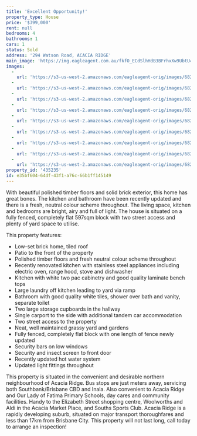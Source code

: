 ```yaml
---
title: 'Excellent Opportunity!'
property_type: House
price: '$399,000'
rent: null
bedrooms: 4
bathrooms: 1
cars: 1
status: Sold
address: '294 Watson Road, ACACIA RIDGE'
main_image: 'https://img.eagleagent.com.au/fkfO_ECdSlhHdB3BFrhxXw9UbtU=/1280x854/smart/https://s3-us-west-2.amazonaws.com/eagleagent-orig/images/6822054/130469050-image-M.jpg'
images:
  -
    url: 'https://s3-us-west-2.amazonaws.com/eagleagent-orig/images/6822062/130469050-image-H.jpg'
  -
    url: 'https://s3-us-west-2.amazonaws.com/eagleagent-orig/images/6822061/130469050-image-G.jpg'
  -
    url: 'https://s3-us-west-2.amazonaws.com/eagleagent-orig/images/6822060/130469050-image-F.jpg'
  -
    url: 'https://s3-us-west-2.amazonaws.com/eagleagent-orig/images/6822059/130469050-image-E.jpg'
  -
    url: 'https://s3-us-west-2.amazonaws.com/eagleagent-orig/images/6822058/130469050-image-D.jpg'
  -
    url: 'https://s3-us-west-2.amazonaws.com/eagleagent-orig/images/6822057/130469050-image-C.jpg'
  -
    url: 'https://s3-us-west-2.amazonaws.com/eagleagent-orig/images/6822056/130469050-image-B.jpg'
  -
    url: 'https://s3-us-west-2.amazonaws.com/eagleagent-orig/images/6822055/130469050-image-A.jpg'
  -
    url: 'https://s3-us-west-2.amazonaws.com/eagleagent-orig/images/6822054/130469050-image-M.jpg'
property_id: '435235'
id: e35bf604-64df-43f1-a76c-66b1ff145149
---
```

With beautiful polished timber floors and solid brick exterior, this home has great bones. The kitchen and bathroom have been recently updated and there is a fresh, neutral colour scheme throughout. The living space, kitchen and bedrooms are bright, airy and full of light. The house is situated on a fully fenced, completely flat 597sqm block with two street access and plenty of yard space to utilise.

This property features:

*  Low-set brick home, tiled roof
*  Patio to the front of the property
*  Polished timber floors and fresh neutral colour scheme throughout
*  Recently renovated kitchen with stainless steel appliances including electric oven, range hood, stove and dishwasher
*  Kitchen with white two pac cabinetry and good quality laminate bench tops
*  Large laundry off kitchen leading to yard via ramp
*  Bathroom with good quality white tiles, shower over bath and vanity, separate toilet
*  Two large storage cupboards in the hallway
*  Single carport to the side with additional tandem car accommodation
*  Two street access to the property
*  Neat, well maintained grassy yard and gardens
*  Fully fenced, completely flat block with one length of fence newly updated
*  Security bars on low windows
*  Security and insect screen to front door
*  Recently updated hot water system
*  Updated light fittings throughout

This property is situated in the convenient and desirable northern neighbourhood of Acacia Ridge. Bus stops are just meters away, servicing both Southbank/Brisbane CBD and Inala. Also convenient to Acacia Ridge and Our Lady of Fatima Primary Schools, day cares and community facilities. Handy to the Elizabeth Street shopping centre, Woolworths and Aldi in the Acacia Market Place, and Souths Sports Club. Acacia Ridge is a rapidly developing suburb, situated on major transport thoroughfares and less than 17km from Brisbane City. This property will not last long, call today to arrange an inspection!